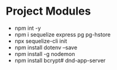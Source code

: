 # Project Modules
- npm int -y
- npm i sequelize express pg pg-hstore
- npx sequelize-cli init
- npm install dotenv –save
- npm install -g nodemon
- npm install bcrypt# dnd-app-server
